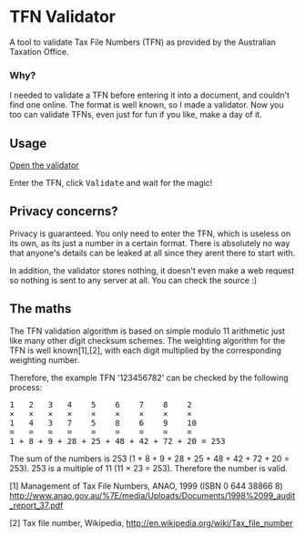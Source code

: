 # TFN Validator
A tool to validate Tax File Numbers (TFN) as provided by the Australian Taxation Office.

### Why?
I needed to validate a TFN before entering it into a document, and couldn't find one online. The format is well known, so I made a validator. Now you too can validate TFNs, even just for fun if you like, make a day of it.

## Usage
[Open the validator](https://cdn.rawgit.com/steveswinsburg/tfn-validator/master/tfn-validator.html)

Enter the TFN, click <kbd>Validate</kbd> and wait for the magic!

## Privacy concerns?
Privacy is guaranteed. You only need to enter the TFN, which is useless on its own, as its just a number in a certain format. There is absolutely no way that anyone's details can be leaked at all since they arent there to start with.

In addition, the validator stores nothing, it doesn't even make a web request so nothing is sent to any server at all. You can check the source :)

## The maths
The TFN validation algorithm is based on simple modulo 11 arithmetic just like many other digit checksum schemes. The weighting algorithm for the TFN is well known[1],[2], with each digit multiplied by the corresponding weighting number.

Therefore, the example TFN '123456782' can be checked by the following process:
<pre>
1   2   3   4    5    6    7    8    2
×   ×   ×   ×    ×    ×    ×    ×    ×
1   4   3   7    5    8    6    9    10
=   =   =   =    =    =    =    =    =
1 + 8 + 9 + 28 + 25 + 48 + 42 + 72 + 20 = 253
</pre>

The sum of the numbers is 253 (1 + 8 + 9 + 28 + 25 + 48 + 42 + 72 + 20 = 253). 253 is a multiple of 11 (11 × 23 = 253). Therefore the number is valid.

[1] Management of Tax File Numbers, ANAO, 1999 (ISBN 0 644 38866 8) http://www.anao.gov.au/%7E/media/Uploads/Documents/1998%2099_audit_report_37.pdf

[2] Tax file number, Wikipedia, http://en.wikipedia.org/wiki/Tax_file_number
